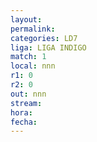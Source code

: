 ```yaml
---
layout: 
permalink: 
categories: LD7
liga: LIGA INDIGO
match: 1
local: nnn
r1: 0
r2: 0
out: nnn
stream: 
hora: 
fecha:
---
```

